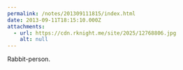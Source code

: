 ```yaml
---
permalink: /notes/201309111815/index.html
date: 2013-09-11T18:15:10.000Z
attachments:
  - url: https://cdn.rknight.me/site/2025/12768806.jpg
    alt: null
---
```


Rabbit-person.
